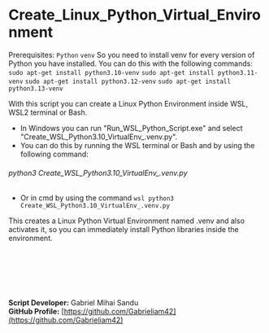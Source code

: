 # Create_Linux_Python_Virtual_Environment

Prerequisites:
`Python`
`venv`
So you need to install venv for every version of Python you have installed. You can do this with the following commands:
`sudo apt-get install python3.10-venv`
`sudo apt-get install python3.11-venv`
`sudo apt-get install python3.12-venv`
`sudo apt-get install python3.13-venv`

With this script you can create a Linux Python Environment inside WSL, WSL2 terminal or Bash.

* In Windows you can run "Run_WSL_Python_Script.exe" and select "Create_WSL_Python3.10_VirtualEnv_.venv.py".
* You can do this by running the WSL terminal or Bash and by using the following command:
###### python3 Create_WSL_Python3.10_VirtualEnv_.venv.py
* Or in cmd by using the command `wsl python3 Create_WSL_Python3.10_VirtualEnv_.venv.py`

This creates a Linux Python Virtual Environment named .venv and also activates it, so you can immediately install Python libraries inside the environment.






<br><br>





<br><br>




**Script Developer:** Gabriel Mihai Sandu  
**GitHub Profile:** [https://github.com/Gabrieliam42](https://github.com/Gabrieliam42)
